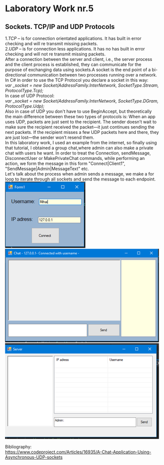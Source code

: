 # Laboratory Work nr.5
## Sockets. TCP/IP and UDP Protocols  
1.*TCP* – is for connection orientated applications. It has built in error checking and will re transmit missing packets.     
2.*UDP* – is for connection less applications. It has no has built in error checking and will not re transmit missing packets.     
After a connection between the server and client, i.e., the server process and the client process is established, 
they can communicate for the purpose of exchanging data using sockets.A socket is the end point of a bi-directional communication
between two processes running over a network.       
In C# in order to use the TCP Protocol you  declare a socket in this way:     
*var _socket = new Socket(AddressFamily.InterNetwork, SocketType.Stream, ProtocolType.Tcp);*      
In case of UDP Protocol:      
*var _socket = new Socket(AddressFamily.InterNetwork, SocketType.DGram, ProtocolType.Udp);*      
Also in case of UDP you don't have to use BeginAccept, but theoretically the main difference between these two types of protocols is:
When an app uses UDP, packets are just sent to the recipient. The sender doesn’t wait to make sure the recipient received the packet—it 
just continues sending the next packets. If the recipient misses a few UDP packets here and there, they are just lost—the sender won’t 
resend them.     
In this laboratory work, I used an example from the internet, so finally using that tutorial, I obtained a group chat,where admin can also 
make a private chat with users he want. In order to treat the Connection, sendMessage, DisconnectUser or MakePrivateChat commands, while performing 
an action, we form the message in this form "Connect|Client1", "SendMessage|Admin|MessageText" etc.     
Let's talk about the process when admin sends a message, we make a for loop to iterate through all sockets and send the message to each endpoint.  
![alt text](screens/1.PNG "Logo Title Text 1")   
![alt text](screens/2.PNG "Logo Title Text 1")   
![alt text](screens/3.png "Logo Title Text 1")    

Bibliography:  
https://www.codeproject.com/Articles/16935/A-Chat-Application-Using-Asynchronous-UDP-sockets

